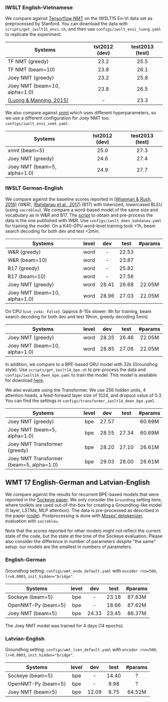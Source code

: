 ### IWSLT English-Vietnamese

We compare against [Tensorflow NMT](https://github.com/tensorflow/nmt) on the IWSLT15 En-Vi data set as preprocessed by Stanford.
You can download the data with `scripts/get_iwslt15_envi.sh`, and then use `configs/iwslt_envi_luong.yaml` to replicate the experiment.

Systems | tst2012 (dev) | test2013 (test)
--- | :---: | :---:
TF NMT (greedy)    | 23.2 | 25.5
TF NMT (beam=10)   | 23.8 | 26.1
Joey NMT (greedy)  | 23.2 | 25.8 
Joey NMT (beam=10, alpha=1.0) | 23.8 | 26.5
[(Luong & Manning, 2015)](https://nlp.stanford.edu/pubs/luong-manning-iwslt15.pdf) | - | 23.3

We also compare against [xnmt](https://github.com/neulab/xnmt/tree/master/recipes/stanford-iwslt) which uses different hyperparameters, so we use a different configuration for Joey NMT too: `configs/iwslt_envi_xnmt.yaml`.

Systems | tst2012 (dev) | test2013 (test)
--- | :---: | :---:
xnmt (beam=5)                | 25.0 | 27.3
Joey NMT (greedy)            | 24.6 | 27.4
Joey NMT (beam=5, alpha=1.0) | 24.9 | 27.7


### IWSLT  German-English
We compare against the baseline scores reported in [(Wiseman & Rush, 2016)](https://arxiv.org/pdf/1606.02960.pdf) (W&R), 
[(Bahdanau et al., 2017)](https://arxiv.org/pdf/1607.07086.pdf) (B17) with tokenized, lowercased BLEU (using `sacrebleu`).
Ẁe compare a word-based model of the same size and vocabulary as in W&R and B17.
The [script](https://github.com/harvardnlp/BSO/blob/master/data_prep/MT/prepareData.sh) to obtain and pre-process the data is the one published with W&R.
Use `configs/iwslt_deen_bahdanau.yaml` for training the model.
On a K40-GPU word-level training took <1h, beam search decoding for both dev and test <2min.

Systems | level | dev | test | #params 
--- | :---: | :---: | :---: | :---: 
W&R (greedy)   | word | - | 22.53  |  
W&R (beam=10)  | word | - | 23.87  |
B17 (greedy)   | word | -| 25.82  |
B17 (beam=10)  | word | -| 27.56  | 
Joey NMT (greedy) | word | 28.41 | 26.68 | 22.05M 
Joey NMT (beam=10, alpha=1.0) | word | 28.96 | 27.03| 22.05M 

On CPU (`use_cuda: False`): 
(approx 8-10x slower: 8h for training, beam search decoding for both dev and test 19min, greedy decoding 5min)

Systems | level | dev | test | #params 
--- | :---: | :---: | :---: | :---: 
Joey NMT (greedy) | word | 28.35 | 26.46 | 22.05M 
Joey NMT (beam=10, alpha=1.0) | word | 28.85 | 27.06 | 22.05M  

In addition, we compare to a BPE-based GRU model with 32k (Groundhog style). 
Use `scripts/get_iwslt14_bpe.sh` to pre-process the data and `configs/iwslt14_deen_bpe.yaml` to train the model.
This model is available for download [here](https://www.cl.uni-heidelberg.de/~kreutzer/joeynmt/models/iwslt14-deen-bpe/).

We also evaluate using the Transformer. We use 256 hidden units, 4 attention heads, a feed-forward layer size of 1024, and dropout value of 0.3. You can find the settings in `configs/transformer_iwslt14_deen_bpe.yaml`.

Systems | level | dev | test | #params 
--- | :---: | :---: | :---: | :---: 
Joey NMT (greedy)                        | bpe | 27.57 |       | 60.69M 
Joey NMT (beam=5, alpha=1.0)             | bpe | 28.55 | 27.34 | 60.69M 
Joey NMT Transformer (greedy)            | bpe | 28.20 | 27.10 | 26.61M
Joey NMT Transformer (beam=5, alpha=1.0) | bpe | 29.03 | 28.00 | 26.61M

## WMT 17 English-German and Latvian-English
We compare against the results for recurrent BPE-based models that were reported in the [Sockeye paper](https://arxiv.org/pdf/1712.05690.pdf). 
We only consider the ``Groundhog`` setting here, where toolkits are used out-of-the-box for creating a Groundhog-like model (1 layer, LSTMs, MLP attention).
The data is pre-processed as described in the paper ([code](https://github.com/awslabs/sockeye/tree/arxiv_1217/arxiv/code)).
Postprocessing is done with [Moses' detokenizer](https://github.com/moses-smt/mosesdecoder/blob/master/scripts/tokenizer/detokenizer.perl), evaluation with `sacrebleu`.

Note that the scores reported for other models might not reflect the current state of the code, but the state at the time of the Sockeye evaluation.
Please also consider the difference in number of parameters despite "the same" setup: our models are the smallest in numbers of parameters.

### English-German
Groundhog setting: `configs/wmt_ende_default.yaml`  with `encoder rnn=500`, `lr=0.0003`, `init_hidden="bridge"`.

Systems | level | dev | test | #params 
--- | :---: | :---: | :---: | :---: | 
Sockeye (beam=5) | bpe | - | 23.18 | 87.83M 
OpenNMT-Py (beam=5) | bpe | - | 18.66 | 87.62M 
Joey NMT (beam=5) | bpe | 24.33 | 23.45  | 86.37M  

The Joey NMT model was trained for 4 days (14 epochs).

### Latvian-English
Groundhog setting: `configs/wmt_lven_default.yaml` with `encoder rnn=500`, `lr=0.0003`, `init_hidden="bridge"`.

Systems | level | dev | test | #params 
--- | :---: | :---: | :---: | :---: 
Sockeye (beam=5) | bpe | - | 14.40 | ? 
OpenNMT-Py (beam=5) | bpe | - | 9.98 | ? 
Joey NMT (beam=5) | bpe | 12.09 | 8.75 | 64.52M 

